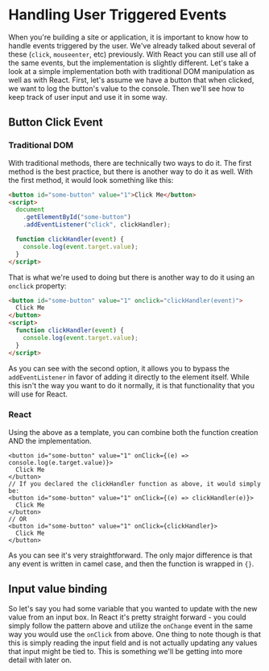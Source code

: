 # Handling User Triggered Events

When you're building a site or application, it is important to know how to handle events triggered by the user. We've already talked about several of these (`click`, `mouseenter`, etc) previously. With React you can still use all of the same events, but the implementation is slightly different. Let's take a look at a simple implementation both with traditional DOM manipulation as well as with React. First, let's assume we have a button that when clicked, we want to log the button's value to the console. Then we'll see how to keep track of user input and use it in some way.

## Button Click Event

### Traditional DOM

With traditional methods, there are technically two ways to do it. The first method is the best practice, but there is another way to do it as well. With the first method, it would look something like this:

```html
<button id="some-button" value="1">Click Me</button>
<script>
  document
    .getElementById("some-button")
    .addEventListener("click", clickHandler);

  function clickHandler(event) {
    console.log(event.target.value);
  }
</script>
```

That is what we're used to doing but there is another way to do it using an `onclick` property:

```html
<button id="some-button" value="1" onclick="clickHandler(event)">
  Click Me
</button>
<script>
  function clickHandler(event) {
    console.log(event.target.value);
  }
</script>
```

As you can see with the second option, it allows you to bypass the `addEventListener` in favor of adding it directly to the element itself. While this isn't the way you want to do it normally, it is that functionality that you will use for React.

### React

Using the above as a template, you can combine both the function creation AND the implementation.

```JSX
<button id="some-button" value="1" onClick={(e) => console.log(e.target.value)}>
  Click Me
</button>
// If you declared the clickHandler function as above, it would simply be:
<button id="some-button" value="1" onClick={(e) => clickHandler(e)}>
  Click Me
</button>
// OR
<button id="some-button" value="1" onClick={clickHandler}>
  Click Me
</button>
```

As you can see it's very straightforward. The only major difference is that any event is written in camel case, and then the function is wrapped in `{}`.

## Input value binding

So let's say you had some variable that you wanted to update with the new value from an input box. In React it's pretty straight forward - you could simply follow the pattern above and utilize the `onChange` event in the same way you would use the `onClick` from above. One thing to note though is that this is simply reading the input field and is not actually updating any values that input might be tied to. This is something we'll be getting into more detail with later on.

